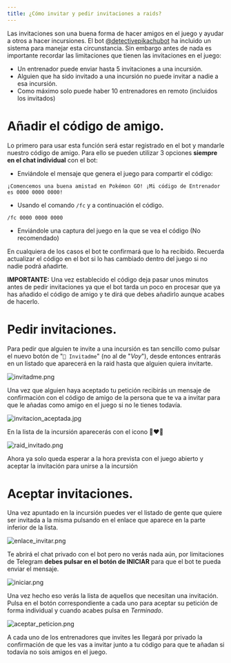 ```yaml
---
title: ¿Cómo invitar y pedir invitaciones a raids?
---
```


Las invitaciones son una buena forma de hacer amigos en el juego y ayudar a otros a hacer incursiones. El bot [@detectivepikachubot](https://t.me/detectivepikachubot) ha incluido un sistema para manejar esta circunstancia. Sin embargo antes de nada es importante recordar las limitaciones que tienen las invitaciones en el juego: 

- Un entrenador puede enviar hasta 5 invitaciones a una incursión.
- Alguien que ha sido invitado a una incursión no puede invitar a nadie a esa incursión.
- Como máximo solo puede haber 10 entrenadores en remoto (incluidos los invitados)

# Añadir el código de amigo.

Lo primero para usar esta función será estar registrado en el bot y mandarle nuestro código de amigo. Para ello se pueden utilizar 3 opciones **siempre en el chat individual** con el bot:
- Enviándole el mensaje que genera el juego para compartir el código:
~~~
¡Comencemos una buena amistad en Pokémon GO! ¡Mi código de Entrenador es 0000 0000 0000!
~~~
- Usando el comando `/fc` y a continuación el código.
~~~
/fc 0000 0000 0000
~~~
- Enviándole una captura del juego en la que se vea el código (No recomendado)

En cualquiera de los casos el bot te confirmará que lo ha recibido. Recuerda actualizar el código en el bot si lo has cambiado dentro del juego si no nadie podrá añadirte.

**IMPORTANTE:** Una vez establecido el código deja pasar unos minutos antes de pedir invitaciones ya que el bot tarda un poco en procesar que ya has añadido el código de amigo y te dirá que debes añadirlo aunque acabes de hacerlo.

# Pedir invitaciones.
Para pedir que alguien te invite a una incursión es tan sencillo como pulsar el nuevo botón de "`🙏 Invitadme`" (no al de "*Voy*"), desde entonces entrarás en un listado que aparecerá en la raid hasta que alguien quiera invitarte.

![invitadme.png](images/invitadme.png)

Una vez que alguien haya aceptado tu petición recibirás un mensaje de confirmación con el código de amigo de la persona que te va a invitar para que le añadas como amigo en el juego si no le tienes todavía.

![invitacion_aceptada.jpg](images/invitacion_aceptada.jpg)

En la lista de la incursión aparecerás con el icono 👨‍❤️‍👨

![raid_invitado.png](images/raid_invitado.png)

Ahora ya solo queda esperar a la hora prevista con el juego abierto y aceptar la invitación para unirse a la incursión

# Aceptar invitaciones.
Una vez apuntado en la incursión puedes ver el listado de gente que quiere ser invitada a la misma pulsando en el enlace que aparece en la parte inferior de la lista.

![enlace_invitar.png](images/enlace_invitar.png)

Te abrirá el chat privado con el bot pero no verás nada aún, por limitaciones de Telegram **debes pulsar en el botón de INICIAR** para que el bot te pueda enviar el mensaje. 

![iniciar.png](images/iniciar.png)

Una vez hecho eso verás la lista de aquellos que necesitan una invitación. Pulsa en el botón correspondiente a cada uno para aceptar su petición de forma individual y cuando acabes pulsa en *Terminado*.

![aceptar_peticion.png](images/aceptar_peticion.png)

A cada uno de los entrenadores que invites les llegará por privado la confirmación de que les vas a invitar junto a tu código para que te añadan si todavía no sois amigos en el juego.
